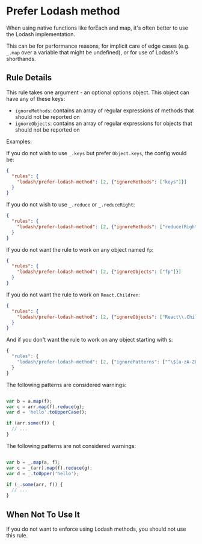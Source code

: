 # Prefer Lodash method

When using native functions like forEach and map, it's often better to use the Lodash implementation.

This can be for performance reasons, for implicit care of edge cases (e.g. `_.map` over a variable that might be undefined), or for use of Lodash's shorthands.

## Rule Details

This rule takes one argument - an optional options object. This object can have any of these keys:
- `ignoreMethods`: contains an array of regular expressions of methods that should not be reported on
- `ignoreObjects`: contains an array of regular expressions for objects that should not be reported on


Examples:

If you do not wish to use `_.keys` but prefer `Object.keys`, the config would be:
```json
{
  "rules": {
    "lodash/prefer-lodash-method": [2, {"ignoreMethods": ["keys"]}]
  }
}
```
If you do not wish to use `_.reduce` or `_.reduceRight`:
```json
{
  "rules": {
    "lodash/prefer-lodash-method": [2, {"ignoreMethods": ["reduce(Right)?"]}]
  }
}
```
If you do not want the rule to work on any object named `fp`:
```json
{
  "rules": {
    "lodash/prefer-lodash-method": [2, {"ignoreObjects": ["fp"]}]
  }
}
```
If you do not want the rule to work on `React.Children`:
```json
{
  "rules": {
    "lodash/prefer-lodash-method": [2, {"ignoreObjects": ["React\\.Children"]}]
  }
}
```
And if you don't want the rule to work on any object starting with `$`:
```js
{
  "rules": {
    "lodash/prefer-lodash-method": [2, {"ignorePatterns": ["^\$[a-zA-Z0-9\_]+"]}]
  }
}
```
The following patterns are considered warnings:

```js

var b = a.map(f);
var c = arr.map(f).reduce(g);
var d = 'hello'.toUpperCase();

if (arr.some(f)) {
  // ...
}

```

The following patterns are not considered warnings:

```js

var b = _.map(a, f);
var c = _(arr).map(f).reduce(g);
var d = _.toUpper('hello');

if (_.some(arr, f)) {
  // ...
}

```


## When Not To Use It

If you do not want to enforce using Lodash methods, you should not use this rule.
